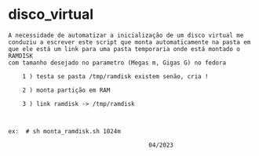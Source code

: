 # disco_virtual

	A necessidade de automatizar a inicialização de um disco virtual me 
	conduziu a escrever este script que monta automaticamente na pasta em 
	que ele está um link para uma pasta temporaria onde está montado o RAMDISK
	com tamanho desejado no parametro (Megas m, Gigas G) no fedora

		1 ) testa se pasta /tmp/ramdisk existem senão, cria ! 
	
		2 ) monta partição em RAM
		
		3 ) link ramdisk -> /tmp/ramdisk



	ex:  # sh monta_ramdisk.sh 1024m 

											04/2023
